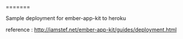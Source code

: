 =======

Sample deployment for ember-app-kit to heroku

reference : http://iamstef.net/ember-app-kit/guides/deployment.html
